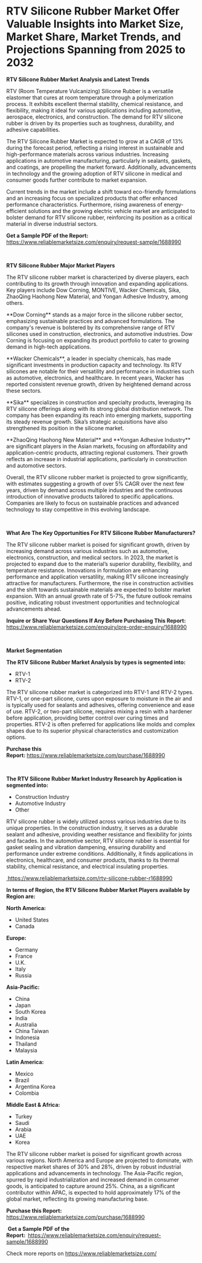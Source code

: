 <p><h1>RTV Silicone Rubber Market Offer Valuable Insights into Market Size, Market Share, Market Trends, and Projections Spanning from 2025 to 2032</h1></p><p><strong>RTV Silicone Rubber Market Analysis and Latest Trends</strong></p>
<p><p>RTV (Room Temperature Vulcanizing) Silicone Rubber is a versatile elastomer that cures at room temperature through a polymerization process. It exhibits excellent thermal stability, chemical resistance, and flexibility, making it ideal for various applications including automotive, aerospace, electronics, and construction. The demand for RTV silicone rubber is driven by its properties such as toughness, durability, and adhesive capabilities.</p><p>The RTV Silicone Rubber Market is expected to grow at a CAGR of 13% during the forecast period, reflecting a rising interest in sustainable and high-performance materials across various industries. Increasing applications in automotive manufacturing, particularly in sealants, gaskets, and coatings, are propelling the market forward. Additionally, advancements in technology and the growing adoption of RTV silicone in medical and consumer goods further contribute to market expansion.</p><p>Current trends in the market include a shift toward eco-friendly formulations and an increasing focus on specialized products that offer enhanced performance characteristics. Furthermore, rising awareness of energy-efficient solutions and the growing electric vehicle market are anticipated to bolster demand for RTV silicone rubber, reinforcing its position as a critical material in diverse industrial sectors.</p></p>
<p><strong>Get a Sample PDF of the Report:&nbsp;</strong> <a href="https://www.reliablemarketsize.com/enquiry/request-sample/1688990?utm_campaign=2232&utm_medium=2&utm_source=Github&utm_content=ia&utm_term=30012025&utm_id=rtv-silicone-rubber">https://www.reliablemarketsize.com/enquiry/request-sample/1688990</a></p>
<p>&nbsp;</p>
<p><strong>RTV Silicone Rubber Major Market Players</strong></p>
<p><p>The RTV silicone rubber market is characterized by diverse players, each contributing to its growth through innovation and expanding applications. Key players include Dow Corning, MONTIVE, Wacker Chemicals, Sika, ZhaoQing Haohong New Material, and Yongan Adhesive Industry, among others. </p><p>**Dow Corning** stands as a major force in the silicone rubber sector, emphasizing sustainable practices and advanced formulations. The company's revenue is bolstered by its comprehensive range of RTV silicones used in construction, electronics, and automotive industries. Dow Corning is focusing on expanding its product portfolio to cater to growing demand in high-tech applications.</p><p>**Wacker Chemicals**, a leader in specialty chemicals, has made significant investments in production capacity and technology. Its RTV silicones are notable for their versatility and performance in industries such as automotive, electronics, and healthcare. In recent years, Wacker has reported consistent revenue growth, driven by heightened demand across these sectors.</p><p>**Sika** specializes in construction and specialty products, leveraging its RTV silicone offerings along with its strong global distribution network. The company has been expanding its reach into emerging markets, supporting its steady revenue growth. Sika’s strategic acquisitions have also strengthened its position in the silicone market.</p><p>**ZhaoQing Haohong New Material** and **Yongan Adhesive Industry** are significant players in the Asian markets, focusing on affordability and application-centric products, attracting regional customers. Their growth reflects an increase in industrial applications, particularly in construction and automotive sectors.</p><p>Overall, the RTV silicone rubber market is projected to grow significantly, with estimates suggesting a growth of over 5% CAGR over the next few years, driven by demand across multiple industries and the continuous introduction of innovative products tailored to specific applications. Companies are likely to focus on sustainable practices and advanced technology to stay competitive in this evolving landscape.</p></p>
<p>&nbsp;</p>
<p><strong>What Are The Key Opportunities For RTV Silicone Rubber Manufacturers?</strong></p>
<p><p>The RTV silicone rubber market is poised for significant growth, driven by increasing demand across various industries such as automotive, electronics, construction, and medical sectors. In 2023, the market is projected to expand due to the material’s superior durability, flexibility, and temperature resistance. Innovations in formulation are enhancing performance and application versatility, making RTV silicone increasingly attractive for manufacturers. Furthermore, the rise in construction activities and the shift towards sustainable materials are expected to bolster market expansion. With an annual growth rate of 5-7%, the future outlook remains positive, indicating robust investment opportunities and technological advancements ahead.</p></p>
<p><strong>Inquire or Share Your Questions If Any Before Purchasing This Report:</strong> <a href="https://www.reliablemarketsize.com/enquiry/pre-order-enquiry/1688990?utm_campaign=2232&utm_medium=2&utm_source=Github&utm_content=ia&utm_term=30012025&utm_id=rtv-silicone-rubber">https://www.reliablemarketsize.com/enquiry/pre-order-enquiry/1688990</a></p>
<p>&nbsp;</p>
<p><strong>Market Segmentation</strong></p>
<p><strong>The RTV Silicone Rubber Market Analysis by types is segmented into:</strong></p>
<p><ul><li>RTV-1</li><li>RTV-2</li></ul></p>
<p><p>The RTV silicone rubber market is categorized into RTV-1 and RTV-2 types. RTV-1, or one-part silicone, cures upon exposure to moisture in the air and is typically used for sealants and adhesives, offering convenience and ease of use. RTV-2, or two-part silicone, requires mixing a resin with a hardener before application, providing better control over curing times and properties. RTV-2 is often preferred for applications like molds and complex shapes due to its superior physical characteristics and customization options.</p></p>
<p><strong>Purchase this Report:&nbsp;</strong><a href="https://www.reliablemarketsize.com/purchase/1688990?utm_campaign=2232&utm_medium=2&utm_source=Github&utm_content=ia&utm_term=30012025&utm_id=rtv-silicone-rubber">https://www.reliablemarketsize.com/purchase/1688990</a></p>
<p>&nbsp;</p>
<p><strong>The RTV Silicone Rubber Market Industry Research by Application is segmented into:</strong></p>
<p><ul><li>Construction Industry</li><li>Automotive Industry</li><li>Other</li></ul></p>
<p><p>RTV silicone rubber is widely utilized across various industries due to its unique properties. In the construction industry, it serves as a durable sealant and adhesive, providing weather resistance and flexibility for joints and facades. In the automotive sector, RTV silicone rubber is essential for gasket sealing and vibration dampening, ensuring durability and performance under extreme conditions. Additionally, it finds applications in electronics, healthcare, and consumer products, thanks to its thermal stability, chemical resistance, and electrical insulating properties.</p></p>
<p><a href="https://www.reliablemarketsize.com/rtv-silicone-rubber-r1688990?utm_campaign=2232&utm_medium=2&utm_source=Github&utm_content=ia&utm_term=30012025&utm_id=rtv-silicone-rubber">&nbsp;https://www.reliablemarketsize.com/rtv-silicone-rubber-r1688990</a></p>
<p><strong>In terms of Region, the RTV Silicone Rubber Market Players available by Region are:</strong></p>
<p>
    <p> <strong> North America: </strong>
        <ul>
            <li>United States</li>
            <li>Canada</li>
        </ul>
        </p> 
    <p> <strong> Europe: </strong>
        <ul>
            <li>Germany</li>
            <li>France</li>
            <li>U.K.</li>
            <li>Italy</li>
            <li>Russia</li>
        </ul>
        </p> 
    <p> <strong> Asia-Pacific: </strong>
        <ul>
            <li>China</li>
            <li>Japan</li>
            <li>South Korea</li>
            <li>India</li>
            <li>Australia</li>
            <li>China Taiwan</li>
            <li>Indonesia</li>
            <li>Thailand</li>
            <li>Malaysia</li>
        </ul>
        </p> 
    <p> <strong> Latin America: </strong>
        <ul>
            <li>Mexico</li>
            <li>Brazil</li>
            <li>Argentina Korea</li>
            <li>Colombia</li>
        </ul>
        </p> 
    <p> <strong> Middle East & Africa: </strong>
        <ul>
            <li>Turkey</li>
            <li>Saudi</li>
            <li>Arabia</li>
            <li>UAE</li>
            <li>Korea</li>
        </ul>
    </p>
    </p>
<p><p>The RTV silicone rubber market is poised for significant growth across various regions. North America and Europe are projected to dominate, with respective market shares of 30% and 28%, driven by robust industrial applications and advancements in technology. The Asia-Pacific region, spurred by rapid industrialization and increased demand in consumer goods, is anticipated to capture around 25%. China, as a significant contributor within APAC, is expected to hold approximately 17% of the global market, reflecting its growing manufacturing base.</p></p>
<p><strong>Purchase this Report: </strong><a href="https://www.reliablemarketsize.com/purchase/1688990?utm_campaign=2232&utm_medium=2&utm_source=Github&utm_content=ia&utm_term=30012025&utm_id=rtv-silicone-rubber">https://www.reliablemarketsize.com/purchase/1688990</a></p>
<p>&nbsp;<strong>Get a Sample PDF of the Report:&nbsp;&nbsp;</strong><a href="https://www.reliablemarketsize.com/enquiry/request-sample/1688990?utm_campaign=2232&utm_medium=2&utm_source=Github&utm_content=ia&utm_term=30012025&utm_id=rtv-silicone-rubber">https://www.reliablemarketsize.com/enquiry/request-sample/1688990</a></p>
<p><strong></strong></p>
<p>Check more reports on <a href="https://www.reliablemarketsize.com/?utm_campaign=2232&utm_medium=2&utm_source=Github&utm_content=ia&utm_term=30012025&utm_id=rtv-silicone-rubber">https://www.reliablemarketsize.com/</a></p>
